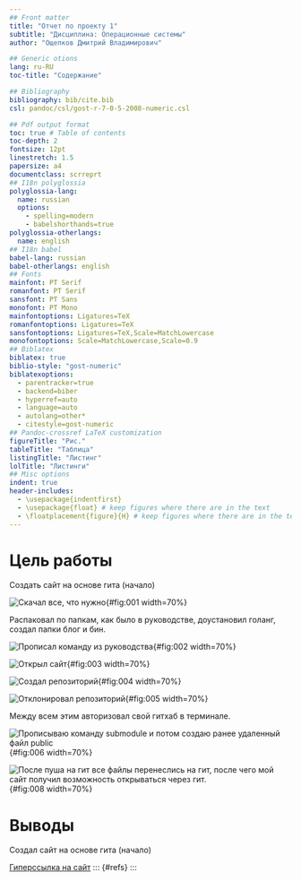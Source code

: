 ```yaml
---
## Front matter
title: "Отчет по проекту 1"
subtitle: "Дисциплина: Операционные системы"
author: "Ощепков Дмитрий Владимирович"

## Generic otions
lang: ru-RU
toc-title: "Содержание"

## Bibliography
bibliography: bib/cite.bib
csl: pandoc/csl/gost-r-7-0-5-2008-numeric.csl

## Pdf output format
toc: true # Table of contents
toc-depth: 2
fontsize: 12pt
linestretch: 1.5
papersize: a4
documentclass: scrreprt
## I18n polyglossia
polyglossia-lang:
  name: russian
  options:
	- spelling=modern
	- babelshorthands=true
polyglossia-otherlangs:
  name: english
## I18n babel
babel-lang: russian
babel-otherlangs: english
## Fonts
mainfont: PT Serif
romanfont: PT Serif
sansfont: PT Sans
monofont: PT Mono
mainfontoptions: Ligatures=TeX
romanfontoptions: Ligatures=TeX
sansfontoptions: Ligatures=TeX,Scale=MatchLowercase
monofontoptions: Scale=MatchLowercase,Scale=0.9
## Biblatex
biblatex: true
biblio-style: "gost-numeric"
biblatexoptions:
  - parentracker=true
  - backend=biber
  - hyperref=auto
  - language=auto
  - autolang=other*
  - citestyle=gost-numeric
## Pandoc-crossref LaTeX customization
figureTitle: "Рис."
tableTitle: "Таблица"
listingTitle: "Листинг"
lolTitle: "Листинги"
## Misc options
indent: true
header-includes:
  - \usepackage{indentfirst}
  - \usepackage{float} # keep figures where there are in the text
  - \floatplacement{figure}{H} # keep figures where there are in the text
---
```


# Цель работы

Создать сайт на основе гита (начало)

![Скачал все, что нужно](/home/dvothepkov/крины/2.jpeg){#fig:001 width=70%}

Распаковал по папкам, как было в руководстве, доустановил голанг, создал папки блог и бин.

![Прописал команду из руководства](/home/dvothepkov/крины/3.jpeg){#fig:002 width=70%}

![Открыл сайт](/home/dvothepkov/крины/4.jpeg){#fig:003 width=70%}

![Создал репозиторий](/home/dvothepkov/крины/5.jpeg){#fig:004 width=70%}

![Отклонировал репозиторий](/home/dvothepkov/крины/6.jpeg){#fig:005 width=70%}

Между всем этим авторизовал свой гитхаб в терминале.

![Прописываю команду submodule и потом создаю ранее удаленный файл public](/home/dvothepkov/крины/7.jpeg){#fig:006 width=70%}

![После пуша на гит все файлы перенеслись на гит, после чего мой сайт получил возможность открываться через гит.](/home/dvothepkov/крины/9.jpeg){#fig:008 width=70%}


# Выводы

Создал сайт на основе гита (начало)

[Гиперссылка на сайт](https://doshchepkov.github.io/)
::: {#refs}
:::

